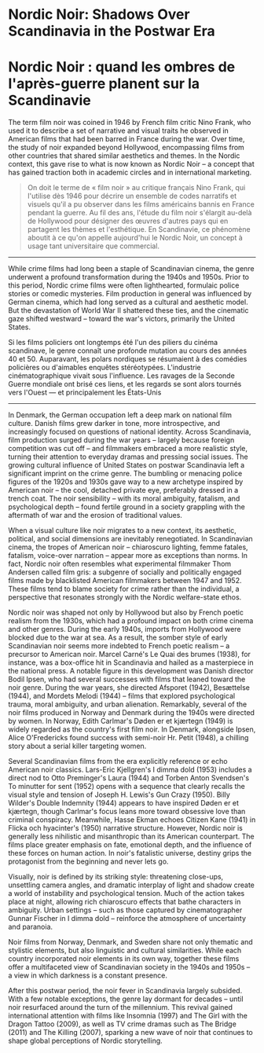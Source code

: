 # Nordic Noir: Shadows Over Scandinavia in the Postwar Era

# Nordic Noir : quand les ombres de l'après-guerre planent sur la Scandinavie

The term film noir was coined in 1946 by French film critic Nino Frank, who used it to describe a set of narrative and visual traits he observed in American films that had been barred in France during the war. Over time, the study of noir expanded beyond Hollywood, encompassing films from other countries that shared similar aesthetics and themes. In the Nordic context, this gave rise to what is now known as Nordic Noir – a concept that has gained traction both in academic circles and in international marketing.

> On doit le terme de « film noir » au critique français Nino Frank, qui l'utilise dès 1946 pour décrire un ensemble de codes narratifs et visuels qu'il a pu observer dans les films américains bannis en France pendant la guerre. Au fil des ans, l'étude du film noir s'élargit au-delà de Hollywood pour désigner des œuvres d'autres pays qui en partagent les thèmes et l'esthétique. En Scandinavie, ce phénomène aboutit à ce qu'on appelle aujourd'hui le Nordic Noir, un concept à usage tant universitaire que commercial.

---

While crime films had long been a staple of Scandinavian cinema, the genre underwent a profound transformation during the 1940s and 1950s. Prior to this period, Nordic crime films were often lighthearted, formulaic police stories or comedic mysteries. Film production in general was influenced by German cinema, which had long served as a cultural and aesthetic model. But the devastation of World War II shattered these ties, and the cinematic gaze shifted westward – toward the war's victors, primarily the United States.

Si les films policiers ont longtemps été l'un des piliers du cinéma scandinave, le genre connaît une profonde mutation au cours des années 40 et 50. Auparavant, les polars nordiques se résumaient à des comédies policières ou d'aimables enquêtes stéréotypées. L'industrie cinématographique vivait sous l'influence. Les ravages de la Seconde Guerre mondiale ont brisé ces liens, et les regards se sont alors tournés vers l'Ouest — et principalement les États-Unis

---

In Denmark, the German occupation left a deep mark on national film culture. Danish films grew darker in
tone, more introspective, and increasingly focused on questions of national identity. Across Scandinavia, film
production surged during the war years – largely because foreign competition was cut off – and filmmakers
embraced a more realistic style, turning their attention to everyday dramas and pressing social issues.
The growing cultural influence of United States on postwar Scandinavia left a significant imprint on the
crime genre. The bumbling or menacing police figures of the 1920s and 1930s gave way to a new archetype
inspired by American noir – the cool, detached private eye, preferably dressed in a trench coat. The noir
sensibility – with its moral ambiguity, fatalism, and psychological depth – found fertile ground in a society
grappling with the aftermath of war and the erosion of traditional values.

When a visual culture like noir migrates to a new context, its aesthetic, political, and social dimensions are
inevitably renegotiated. In Scandinavian cinema, the tropes of American noir – chiaroscuro lighting, femme
fatales, fatalism, voice-over narration – appear more as exceptions than norms. In fact, Nordic noir often
resembles what experimental filmmaker Thom Andersen called film gris: a subgenre of socially and
politically engaged films made by blacklisted American filmmakers between 1947 and 1952. These films
tend to blame society for crime rather than the individual, a perspective that resonates strongly with the
Nordic welfare-state ethos.

Nordic noir was shaped not only by Hollywood but also by French poetic realism from the 1930s, which had
a profound impact on both crime cinema and other genres. During the early 1940s, imports from Hollywood
were blocked due to the war at sea. As a result, the somber style of early Scandinavian noir seems more
indebted to French poetic realism – a precursor to American noir. Marcel Carné's Le Quai des brumes
(1938), for instance, was a box-office hit in Scandinavia and hailed as a masterpiece in the national press.
A notable figure in this development was Danish director Bodil Ipsen, who had several successes with films
that leaned toward the noir genre. During the war years, she directed Afsporet (1942), Besættelse (1944), and
Mordets Melodi (1944) – films that explored psychological trauma, moral ambiguity, and urban alienation.
Remarkably, several of the noir films produced in Norway and Denmark during the 1940s were directed by
women. In Norway, Edith Carlmar's Døden er et kjærtegn (1949) is widely regarded as the country's first
film noir. In Denmark, alongside Ipsen, Alice O'Fredericks found success with semi-noir Hr. Petit (1948), a
chilling story about a serial killer targeting women.

Several Scandinavian films from the era explicitly reference or echo American noir classics. Lars-Eric
Kjellgren's I dimma dold (1953) includes a direct nod to Otto Preminger's Laura (1944) and Torben Anton
Svendsen's To minutter for sent (1952) opens with a sequence that clearly recalls the visual style and tension
of Joseph H. Lewis's Gun Crazy (1950). Billy Wilder's Double Indemnity (1944) appears to have inspired
Døden er et kjærtegn, though Carlmar's focus leans more toward obsessive love than criminal conspiracy.
Meanwhile, Hasse Ekman echoes Citizen Kane (1941) in Flicka och hyacinter's (1950) narrative structure.
However, Nordic noir is generally less nihilistic and misanthropic than its American counterpart. The films
place greater emphasis on fate, emotional depth, and the influence of these forces on human action. In noir's
fatalistic universe, destiny grips the protagonist from the beginning and never lets go.

Visually, noir is defined by its striking style: threatening close-ups, unsettling camera angles, and dramatic
interplay of light and shadow create a world of instability and psychological tension. Much of the action
takes place at night, allowing rich chiaroscuro effects that bathe characters in ambiguity. Urban settings –
such as those captured by cinematographer Gunnar Fischer in I dimma dold – reinforce the atmosphere of
uncertainty and paranoia.

Noir films from Norway, Denmark, and Sweden share not only thematic and stylistic elements, but also
linguistic and cultural similarities. While each country incorporated noir elements in its own way, together
these films offer a multifaceted view of Scandinavian society in the 1940s and 1950s – a view in which
darkness is a constant presence.

After this postwar period, the noir fever in Scandinavia largely subsided. With a few notable exceptions, the
genre lay dormant for decades – until noir resurfaced around the turn of the millennium. This revival gained
international attention with films like Insomnia (1997) and The Girl with the Dragon Tattoo (2009), as well
as TV crime dramas such as The Bridge (2011) and The Killing (2007), sparking a new wave of noir that
continues to shape global perceptions of Nordic storytelling.
